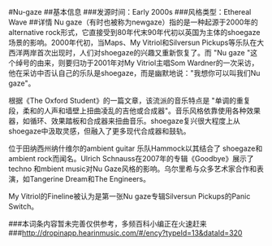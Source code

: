 #Nu-gaze
##基本信息
###发源时间：Early 2000s
###风格类型：Ethereal Wave
##详情
Nu gaze（有时也被称为newgaze）指的是一种起源于2000年的alternative
rock形式，它直接受到80年代末90年代初以英国为主体的shoegaze场景的影响。2000年代初，当Maps、My Vitriol和Silversun
Pickups等乐队在大西洋两岸首次出现时，人们对shoegaze的兴趣又重新恢复了。而 "Nu gaze "这个绰号的由来，则要归功于2001年对My
Vitriol主唱Som Wardner的一次采访，他在采访中否认自己的乐队是shoegaze，而是幽默地说："我想你可以叫我们Nu gaze"。



根据《The Oxford Student》的一篇文章，该流派的音乐特点是
"单调的重复段，柔和的人声和墙壁上扭曲凌乱的吉他或合成器"。音乐风格依靠使用各种效果器，如循环、效果踏板和合成器来扭曲音乐。shoegaze复兴很大程度上从
shoegaze中汲取灵感，但融入了更多现代合成器和鼓轨。



位于田纳西州纳什维尔的ambient guitar 乐队Hammock以其结合了 shoegaze和ambient rock而闻名。Ulrich
Schnauss在2007年的专辑《Goodbye》展示了techno 和mbient music对Nu
Gaze风格的影响。乌尔里希与众多艺术家合作和表演，如Tangerine Dream和The Engineers。



My Vitriol的Fineline被认为是第一张Nu gaze专辑Silversun Pickups的Panic Switch。

###本词条内容暂未完善仅供参考，多频百科小编正在火速赶来
###http://dropinapp.hearinmusic.com/#/ency?typeId=13&dataId=320
